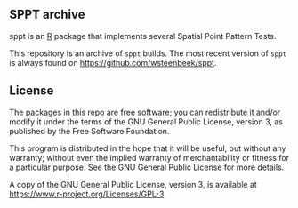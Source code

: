 <!-- README.md is generated from README.Rmd. Please edit that file -->
SPPT archive
------------

sppt is an [R](https://www.r-project.org) package that implements several Spatial Point Pattern Tests.

This repository is an archive of `sppt` builds. The most recent version of `sppt` is always found on <https://github.com/wsteenbeek/sppt>.

License
-------

The packages in this repo are free software; you can redistribute it and/or modify it under the terms of the GNU General Public License, version 3, as published by the Free Software Foundation.

This program is distributed in the hope that it will be useful, but without any warranty; without even the implied warranty of merchantability or fitness for a particular purpose. See the GNU General Public License for more details.

A copy of the GNU General Public License, version 3, is available at <https://www.r-project.org/Licenses/GPL-3>
